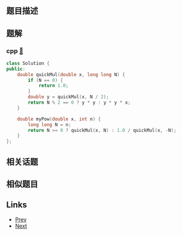 
# [](https://leetcode-cn.com/problems/powx-n)

## 题目描述



## 题解

### cpp [🔗](powx-n.cpp) 
```cpp
class Solution {
public:
    double quickMul(double x, long long N) {
        if (N == 0) {
            return 1.0;
        }
        double y = quickMul(x, N / 2);
        return N % 2 == 0 ? y * y : y * y * x;
    }

    double myPow(double x, int n) {
        long long N = n;
        return N >= 0 ? quickMul(x, N) : 1.0 / quickMul(x, -N);
    }
};
```


## 相关话题



## 相似题目



## Links

- [Prev](../group-anagrams/README.md) 
- [Next](../maximum-subarray/README.md) 

